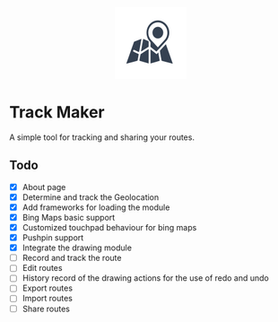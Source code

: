 <center>
<img src="/public/favicon.svg" width=128 height=128/></center>

# Track Maker

A simple tool for tracking and sharing your routes.

## Todo
- [x] About page
- [x] Determine and track the Geolocation
- [x] Add frameworks for loading the module
- [x] Bing Maps basic support
- [x] Customized touchpad behaviour for bing maps
- [x] Pushpin support
- [x] Integrate the drawing module
- [ ] Record and track the route
- [ ] Edit routes
- [ ] History record of the drawing actions for the use of redo and undo
- [ ] Export routes
- [ ] Import routes
- [ ] Share routes